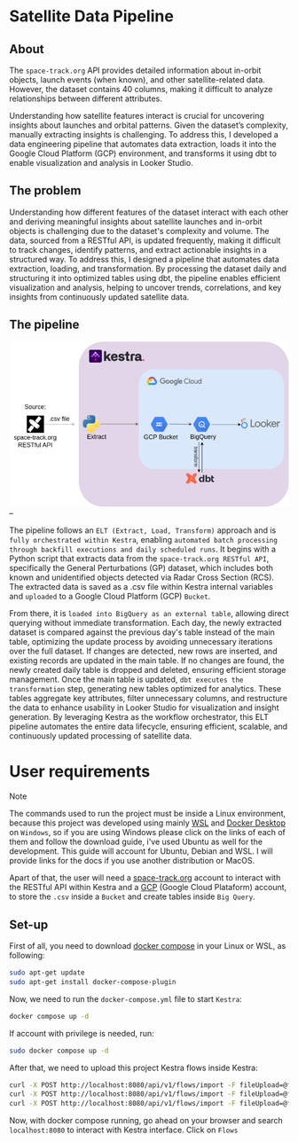 # Satellite Data Pipeline

## About
The `space-track.org` API provides detailed information about in-orbit objects, launch events (when known), and other satellite-related data. However, the dataset contains 40 columns, making it difficult to analyze relationships between different attributes.

Understanding how satellite features interact is crucial for uncovering insights about launches and orbital patterns. Given the dataset’s complexity, manually extracting insights is challenging. To address this, I developed a data engineering pipeline that automates data extraction, loads it into the Google Cloud Platform (GCP) environment, and transforms it using dbt to enable visualization and analysis in Looker Studio.

## The problem
Understanding how different features of the dataset interact with each other and deriving meaningful insights about satellite launches and in-orbit objects is challenging due to the dataset's complexity and volume. The data, sourced from a RESTful API, is updated frequently, making it difficult to track changes, identify patterns, and extract actionable insights in a structured way. To address this, I designed a pipeline that automates data extraction, loading, and transformation. By processing the dataset daily and structuring it into optimized tables using dbt, the pipeline enables efficient visualization and analysis, helping to uncover trends, correlations, and key insights from continuously updated satellite data.

## The pipeline

![image](imgs/ELT_pipeline.png) –

The pipeline follows an `ELT (Extract, Load, Transform)` approach and is `fully orchestrated within Kestra`, enabling `automated batch processing through backfill executions and daily scheduled runs`. It begins with a Python script that extracts data from the `space-track.org RESTful API`, specifically the General Perturbations (GP) dataset, which includes both known and unidentified objects detected via Radar Cross Section (RCS). The extracted data is saved as a .csv file within Kestra internal variables and `uploaded` to a Google Cloud Platform (GCP) `Bucket`. 

From there, it is `loaded into BigQuery as an external table`, allowing direct querying without immediate transformation. Each day, the newly extracted dataset is compared against the previous day's table instead of the main table, optimizing the update process by avoiding unnecessary iterations over the full dataset. If changes are detected, new rows are inserted, and existing records are updated in the main table. If no changes are found, the newly created daily table is dropped and deleted, ensuring efficient storage management. Once the main table is updated, `dbt executes the transformation` step, generating new tables optimized for analytics. These tables aggregate key attributes, filter unnecessary columns, and restructure the data to enhance usability in Looker Studio for visualization and insight generation. By leveraging Kestra as the workflow orchestrator, this ELT pipeline automates the entire data lifecycle, ensuring efficient, scalable, and continuously updated processing of satellite data.

# User requirements
> [!NOTE]
> The commands used to run the project must be inside a Linux environment, because this project was developed using mainly [WSL](https://learn.microsoft.com/en-us/windows/wsl/) and [Docker Desktop](https://www.docker.com/products/docker-desktop/) on `Windows`,  so if you are using Windows please click on the links of each of them and follow the download guide, i've used Ubuntu as well for the development. This guide will account for Ubuntu, Debian and WSL. I will provide links for the docs if you use another distribution or MacOS.

Apart of that, the user will need a [space-track.org](https://www.space-track.org/auth/login) account to interact with the RESTful API within Kestra and a [GCP](https://cloud.google.com/) (Google Cloud Plataform) account, to store the `.csv` inside a `Bucket` and create tables inside `Big Query`.

## Set-up
First of all, you need to download [docker compose](https://docs.docker.com/compose/install/linux/) in your Linux or WSL, as following:
```Bash
sudo apt-get update
sudo apt-get install docker-compose-plugin
```

Now, we need to run the `docker-compose.yml` file to start `Kestra`:

```Bash
docker compose up -d
```

If account with privilege is needed, run:

```Bash
sudo docker compose up -d
```

After that, we need to upload this project Kestra flows inside Kestra:

```Bash
curl -X POST http://localhost:8080/api/v1/flows/import -F fileUpload=@flows/full_pipeline.yml
curl -X POST http://localhost:8080/api/v1/flows/import -F fileUpload=@flows/set_kvs.yml
curl -X POST http://localhost:8080/api/v1/flows/import -F fileUpload=@flows/setup_gcp.yml
```

Now, with docker compose running, go ahead on your browser and search `localhost:8080` to interact with Kestra interface. Click on `Flows`


